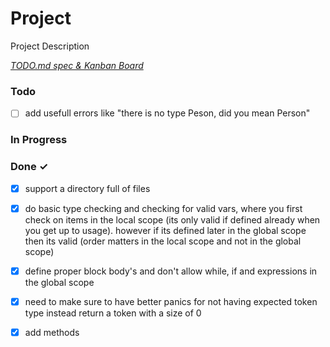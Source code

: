 # Project

Project Description

<em>[TODO.md spec & Kanban Board](https://bit.ly/3fCwKfM)</em>

### Todo

- [ ] add usefull errors like "there is no type Peson, did you mean Person"  

### In Progress


### Done ✓

- [x] support a directory full of files  
- [x] do basic type checking and checking for valid vars, where you first check on items in the local scope (its only valid if defined already when you get up to usage). however if its defined later in the global scope then its valid (order matters in the local scope and not in the global scope)  
- [x] define proper block body's and don't allow while, if and expressions in the global scope  
- [x] need to make sure to have better panics for not having expected token type instead return a token with a size of 0  
- [x] add methods  

